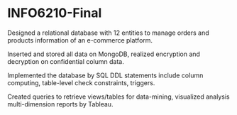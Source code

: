 # INFO6210-Final

Designed a relational database with 12 entities to manage orders and products information of an e-commerce platform.

Inserted and stored all data on MongoDB, realized encryption and decryption on confidential column data.

Implemented the database by SQL DDL statements include column computing, table-level check constraints, triggers.

Created queries to retrieve views/tables for data-mining, visualized analysis multi-dimension reports by Tableau.

